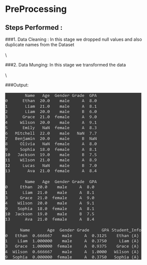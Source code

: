 # PreProcessing

## Steps Performed :

###1. Data Cleaning :
In this stage we dropped null values and also duplicate names from the Dataset
\
\
\


###2. Data Munging:
In this stage we transformed the data 
\
\
\


###Output:
\
\
![Screenshot of a Preprocessed Student data ](preprocessed.png)
